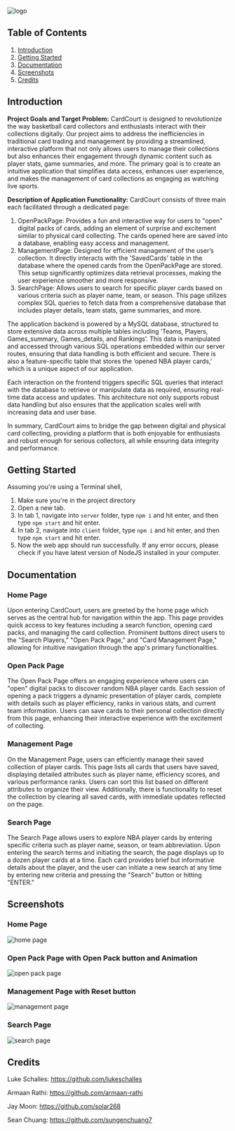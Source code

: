 ![logo](./client/src/images/logo.jpg)

## Table of Contents

1. [Introduction](#introduction)
2. [Getting Started](#getting-started)
3. [Documentation](#documentation)
4. [Screenshots](#screenshots)
5. [Credits](#credits)

## Introduction

**Project Goals and Target Problem:**
CardCourt is designed to revolutionize the way basketball card collectors and enthusiasts interact with their collections digitally. Our project aims to address the inefficiencies in traditional card trading and management by providing a streamlined, interactive platform that not only allows users to manage their collections but also enhances their engagement through dynamic content such as player stats, game summaries, and more. The primary goal is to create an intuitive application that simplifies data access, enhances user experience, and makes the management of card collections as engaging as watching live sports.

**Description of Application Functionality:**
CardCourt consists of three main each facilitated through a dedicated page:
1. OpenPackPage: Provides a fun and interactive way for users to "open" digital packs of cards, adding an element of surprise and excitement similar to physical card collecting. The cards opened here are saved into a database, enabling easy access and management.
2. ManagementPage: Designed for efficient management of the user’s collection. It directly interacts with the 'SavedCards' table in the database where the opened cards from the OpenPackPage are stored. This setup significantly optimizes data retrieval processes, making the user experience smoother and more responsive.
3. SearchPage: Allows users to search for specific player cards based on various criteria such as player name, team, or season. This page utilizes complex SQL queries to fetch data from a comprehensive database that includes player details, team stats, game summaries, and more.

The application backend is powered by a MySQL database, structured to store extensive data across multiple tables including ‘Teams, Players, Games_summary, Games_details, and Rankings’. This data is manipulated and accessed through various SQL operations embedded within our server routes, ensuring that data handling is both efficient and secure. There is also a feature-specific table that stores the ‘opened NBA player cards,’ which is a unique aspect of our application.

Each interaction on the frontend triggers specific SQL queries that interact with the database to retrieve or manipulate data as required, ensuring real-time data access and updates. This architecture not only supports robust data handling but also ensures that the application scales well with increasing data and user base.

In summary, CardCourt aims to bridge the gap between digital and physical card collecting, providing a platform that is both enjoyable for enthusiasts and robust enough for serious collectors, all while ensuring data integrity and performance.

## Getting Started 

Assuming you're using a Terminal shell,
1. Make sure you're in the project directory
2. Open a new tab.
3. In tab 1, navigate into `server` folder, type `npm i` and hit enter, and then type `npm start` and hit enter.
4. In tab 2, navigate into `client` folder, type `npm i` and hit enter, and then type `npm start` and hit enter.
5. Now the web app should run successfully. If any error occurs, please check if you have latest version of NodeJS installed in your computer. 

## Documentation

### Home Page

Upon entering CardCourt, users are greeted by the home page which serves as the central hub for navigation within the app. This page provides quick access to key features including a search function, opening card packs, and managing the card collection. Prominent buttons direct users to the "Search Players," "Open Pack Page," and "Card Management Page," allowing for intuitive navigation through the app's primary functionalities.

### Open Pack Page

The Open Pack Page offers an engaging experience where users can "open" digital packs to discover random NBA player cards. Each session of opening a pack triggers a dynamic presentation of player cards, complete with details such as player efficiency, ranks in various stats, and current team information. Users can save cards to their personal collection directly from this page, enhancing their interactive experience with the excitement of collecting.

### Management Page

On the Management Page, users can efficiently manage their saved collection of player cards. This page lists all cards that users have saved, displaying detailed attributes such as player name, efficiency scores, and various performance ranks. Users can sort this list based on different attributes to organize their view. Additionally, there is functionality to reset the collection by clearing all saved cards, with immediate updates reflected on the page.

### Search Page

The Search Page allows users to explore NBA player cards by entering specific criteria such as player name, season, or team abbreviation. Upon entering the search terms and initiating the search, the page displays up to a dozen player cards at a time. Each card provides brief but informative details about the player, and the user can initiate a new search at any time by entering new criteria and pressing the "Search" button or hitting "ENTER."

## Screenshots

### Home Page

![home page](./client/src/images/homepage.jpg)

### Open Pack Page with Open Pack button and Animation

![open pack page](./client/src/images/openpackpage.jpg)

### Management Page with Reset button

![management page](./client/src/images/managementpage.jpg)

### Search Page

![search page](./client/src/images/searchpage.jpg)

## Credits

Luke Schalles: https://github.com/lukeschalles

Armaan Rathi: https://github.com/armaan-rathi

Jay Moon: https://github.com/solar268

Sean Chuang: https://github.com/sungenchuang7